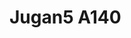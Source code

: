 <a name="material" />

# Jugan5 A140
<script type="application/ld+json">
  {
    "@context": "https://schema.org/",
    "@type": "ChemicalSubstance",
    "http://purl.org/dc/terms/conformsTo":
      {
        "@type": "CreativeWork",
        "@id": "https://bioschemas.org/profiles/ChemicalSubstance/0.4-RELEASE/"
      },
    "@id": "https://egonw.github.io/nanowiki/nanowiki103.html#material",
    "name": "Jugan5 A140",
    "sameAs: "http://127.0.0.1/mediawiki/index.php/Special:URIResolver/Jugan5_A140"
  }
</script>

